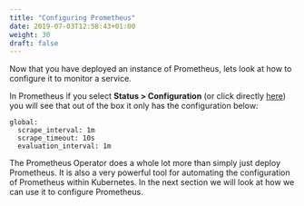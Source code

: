 ```yaml
---
title: "Configuring Prometheus"
date: 2019-07-03T12:58:43+01:00
weight: 30
draft: false
---
```


Now that you have deployed an instance of Prometheus, lets look at how to configure it to monitor a service.

In Prometheus if you select **Status > Configuration** (or click directly [here](http://localhost:9090/config)) you will see that out of the box it only has the configuration below:

```
global:
  scrape_interval: 1m
  scrape_timeout: 10s
  evaluation_interval: 1m
```

The Prometheus Operator does a whole lot more than simply just deploy Prometheus. It is also a very powerful tool for automating the configuration of Prometheus within Kubernetes. In the next section we will look at how we can use it to configure Prometheus.
